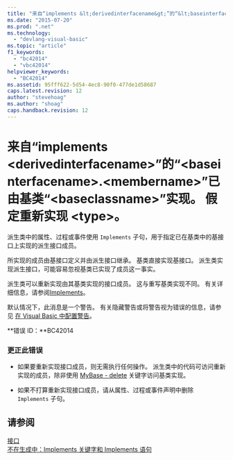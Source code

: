 ```yaml
---
title: "来自“implements &lt;derivedinterfacename&gt;”的“&lt;baseinterfacename&gt;.&lt;membername&gt;”已由基类“&lt;baseclassname&gt;”实现。 假定重新实现 &lt;type&gt;。 | Microsoft Docs"
ms.date: "2015-07-20"
ms.prod: ".net"
ms.technology: 
  - "devlang-visual-basic"
ms.topic: "article"
f1_keywords: 
  - "bc42014"
  - "vbc42014"
helpviewer_keywords: 
  - "BC42014"
ms.assetid: 95fff622-5d54-4ec8-90f0-477de1d58687
caps.latest.revision: 12
author: "stevehoag"
ms.author: "shoag"
caps.handback.revision: 12
---
```

# 来自“implements &lt;derivedinterfacename&gt;”的“&lt;baseinterfacename&gt;.&lt;membername&gt;”已由基类“&lt;baseclassname&gt;”实现。 假定重新实现 &lt;type&gt;。
派生类中的属性、过程或事件使用 `Implements` 子句，用于指定已在基类中的基接口上实现的派生接口成员。  
  
 所实现的成员由基接口定义并由派生接口继承。 基类直接实现基接口。 派生类实现派生接口，可能容易忽视基类已实现了成员这一事实。  
  
 派生类可以重新实现由其基类实现的接口成员。 这与重写基类实现不同。 有关详细信息，请参阅[Implements](../../visual-basic/language-reference/statements/implements-clause.md)。  
  
 默认情况下，此消息是一个警告。 有关隐藏警告或将警告视为错误的信息，请参见 [在 Visual Basic 中配置警告](/visual-studio/ide/configuring-warnings-in-visual-basic)。  
  
 **错误 ID：**BC42014  
  
### 更正此错误  
  
-   如果要重新实现接口成员，则无需执行任何操作。 派生类中的代码可访问重新实现的成员，除非使用 [MyBase \- delete](http://msdn.microsoft.com/zh-cn/52491d06-6451-4f6f-9aa6-8fab59bbc2b9) 关键字访问基类实现。  
  
-   如果不打算重新实现接口成员，请从属性、过程或事件声明中删除 `Implements` 子句。  
  
## 请参阅  
 [接口](../../visual-basic/programming-guide/language-features/interfaces/index.md)   
 [不在生成中：Implements 关键字和 Implements 语句](http://msdn.microsoft.com/zh-cn/b96560f7-6413-480f-a1e2-f80253bab5be)